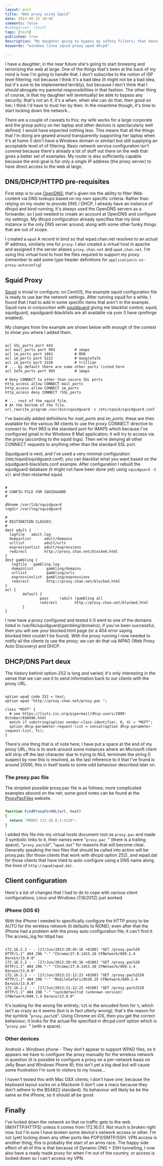 ```yaml
---
layout: post
title: "Web proxy using Squid"
date: 2013-06-25 10:00
comments: false
#categories: [tech]
tags: [tech]
published: true
description: "My daughter going to bypass my safety filters; that doesn't mean I shouldn't at least try."
keywords: "windows linux squid proxy wpad dhcpd"

---
```


I have a daughter; in the near future she's going to start browsing and terrorizing the web at large. One of the things that's been at the back of my mind is how I'm going to handle that. I don't subscribe to the notion of ISP level filtering; not because I think it's a bad idea (it might not be a bad idea, but it's sure to be implemented terribly), but because I don't think that I should abrogate my parental responsibilities in that fashion. The other thing of course, is that my daughter will (eventually) be able to bypass any security; that's not an if, it's a when; when she can do that, then good on her; I think I'd have to trust her by then. In the meantime though, it's time to start locking down the network...

<!-- more -->

There are a couple of caveats to this; my wife works for a large corporate and the group policy on her laptop and other devices is spectacularly well defined; I would have expected nothing less. This means that all the things that I'm doing are geared around transparently supporting her laptop when it's at home (I don't have a Windows domain or similar) but still supplying an acceptable level of of filtering. Basic network service configuration isn't covered because there's already a lot of stuff out there on the web that gives a better set of examples. My router is also sufficiently capable because the end-goal is for only a single IP address (the proxy server) to have direct access to the web at large.

## DNS/DHCP/HTTPD pre-requisites ##

First step is to use [OpenDNS][]; that's given me the ability to filter Web content via DNS lookups based on my own specific criteria. Rather than relying on my router to provide DNS / DHCP, I already have an instance of dhcpd and bind running; it's always used the OpenDNS servers as a forwarder, so I just needed to create an account at OpenDNS and configure my settings. My dhcpd configuration already specifies that my bind instance is the only DNS server around; along with some other funky things that are out of scope.

I created a ``wpad`` A record in bind so that wpad.chan.net resolves to an actual IP address, similarly one for ``proxy``. I also created a virtual host in apache and assigned it the server aliases ``proxy.chan.net`` and ``wpad.chan.net``. I'm using this virtual host to host the files required to support my proxy (remember to add some type header definitions for ``application/x-ns-proxy-autoconfig``)

## Squid Proxy ##

[Squid][] is trivial to configure; on CentOS, the example squid configuration file is ready to use bar the network settings. After running squid for a while, I found that I had to add in some specific items that aren't in the example. Squid runs in conjunction with [squidguard][] giving me blacklist control; squid, squidguard, squidguard-blacklists are all available via yum (I have rpmforge enabled).

My changes from the example are shown below with enough of the context to show you where I added them.

```text

acl SSL_ports port 443
acl mail_ports port 993         # imaps
acl im_ports port 1863          # MSN
acl im_ports port 5222          # GoogleTalk
acl im_ports port 3158          # trillian
# ... by default there are some other ports listed here
acl Safe_ports port 993         # imaps

# Deny CONNECT to other than secure SSL ports
http_access allow CONNECT mail_ports
http_access allow CONNECT im_ports
http_access deny CONNECT !SSL_ports

# ... rest of the squid file.
# At the bottom of the file.
url_rewrite_program /usr/bin/squidguard -c /etc/squid/squidguard.conf
```

I've basically added definitions for _mail_ports_ and _im_ports_; these are then available for the various IM clients to use the proxy CONNECT directive to connect to. Port 993 is the standard port for IMAPS which because I've configured gmail in the Windows 8 Mail application; it will try to access via the proxy (according to the squid logs). Then we're denying all other CONNECT requests to anything other than the standard SSL port.

Squidguard is next, and I've used a very minimal configuration (/etc/squid/squidguard.conf); you can blacklist what you want based on the squidguard-blacklists.conf example. After configuration I rebuilt the squidguard database (it might not have been done yet) using ``squidguard -C all`` and then restarted squid.

```text

#
# CONFIG FILE FOR SQUIDGUARD
#

dbhome /var/lib/squidguard
logdir /var/log/squidguard

#
# DESTINATION CLASSES:
#
dest adult {
  logfile   adult.log
  domainlist      adult/domains
  urllist         adult/urls
  expressionlist  adult/expressions
  redirect        http://proxy.chan.net/blocked.html
}
dest gambling {
   logfile   gambling.log
   domainlist      gambling/domains
   urllist         gambling/urls
   expressionlist  gambling/expressions
   redirect        http://proxy.chan.net/blocked.html
}
acl {
        default {
                pass     !adult !gambling all
                redirect        http://proxy.chan.net/blocked.html
        }
}
```


I now have a proxy configured and tested it (I went to one of the domains listed in /var/lib/squidguard/gambling/domains); if you've been successful, then you will see your blocked.html page (or a 404 error saying blocked.html couldn't be found). With the proxy running I now needed to notify all the clients to use the proxy; we can do that via WPAD (Web Proxy Auto Discovery) and DHCP.

## DHCP/DNS Part deux ##

The history behind option-252 is long and varied; it's only interesting in the sense that we can use it to send information back to our clients with the proxy URL.

```text

option wpad code 252 = text;
option wpad "http://proxy.chan.net/proxy.pac ";

class "MSFT" {
  # see https://lists.isc.org/pipermail/dhcp-users/2009-October/010496.html
  match if substring(option vendor-class-identifier, 0, 4) = "MSFT";
  option dhcp-parameter-request-list = concat(option dhcp-parameter-request-list, fc);
}

```

There's one thing that is of note here; I have put a space at the end of my proxy URL; this is to work-around some instances where an Microsoft client will strip off the last character due to trying to NUL terminate the string (I suspect by now this is resolved, as the last reference to it that I've found is around 2009); this in itself leads to some odd behaviour described later on.

### The proxy.pac file ###

The simplest possible proxy.pac file is as follows; more complicated examples abound on the net; some good notes can be found at the [ProxyPacFiles][] website.

```javascript

function FindProxyForURL(url, host)
{
  return "PROXY 172.16.0.1:3128";
}

```

I added this file into my virtual hosts document root as ``proxy.pac`` and made 3 symbolic links to it, their names were "``proxy.pac ``" (there is a trailing space), "``proxy.pac%20``", "``wpad.dat``" for reasons that will become clear. Generally speaking the two files that should be called into action will be proxy.pac (for those clients that work with dhcpd option 252), and wpad.dat for those clients that have tried to auto-configure using a DNS name along the lines of ``http://wpad/wpad.dat``.

## Client configuration ##

Here's a list of changes that I had to do to cope with various client configurations; Linux and Windows (7/8/2012) just worked.

### iPhone (iOS 6) ###

With the iPhone I needed to specifically configure the HTTP proxy to be AUTO for the wireless network (it defaults to NONE); even after that the iPhone had a problem with the proxy auto configuration file; it can't find it. The access_log for httpd has

```text

172.16.2.2 - - [17/Jun/2013:20:45:16 +0100] "GET /proxy.pac%20 HTTP/1.1" 404 296 "-" "Chrome/27.0.1453.10 CFNetwork/609.1.4 Darwin/13.0.0"
172.16.2.2 - - [17/Jun/2013:20:45:16 +0100] "GET /proxy.pac%20 HTTP/1.1" 404 296 "-" "Chrome/27.0.1453.10 CFNetwork/609.1.4 Darwin/13.0.0"
172.16.2.2 - - [17/Jun/2013:21:12:23 +0100] "GET /proxy.pac%2520 HTTP/1.1" 404 298 "-" "MobileSafari/8536.25 CFNetwork/609.1.4 Darwin/13.0.0"
172.16.2.2 - - [17/Jun/2013:21:12:25 +0100] "GET /proxy.pac%2520 HTTP/1.1" 404 298 "-" "syncdefaultsd (unknown version) CFNetwork/609.1.4 Darwin/13.0.0"

```

It's looking for the wrong file entirely; ``%25`` is the encoded form for ``%``; which isn't as crazy as it seems (but is in fact utterly wrong); that's the reason for the symlink "``proxy.pac%20``". Using Chrome on iOS, then you get the correct behaviour; it looks for the actual file specified in dhcpd.conf option which is "``proxy.pac ``" (with a space).

### Other devices ###

Android + Windows phone - They don't appear to support WPAD files, so it appears we have to configure the proxy manually for the wireless network in question (it is possible to configure a proxy on a per-network basis on Jelly Bean and Windows Phone 8); this isn't yet a big deal but will cause some frustration I'm sure to visitors to my house...

I haven't tested this with Mac OSX clients; I don't have one; because the keyboard layout sucks on a Macbook (I don't use a macs because they don't adhere to the BS4822 standard). Its behaviour will likely be be the same as the iPhone, so it should all be good.

## Finally ##

I've locked down the network so that no traffic gets to the web (IM/HTTP/HTTPS) unless it comes from 172.16.0.1. Not much is broken right now, but I'm sure I have broken some device's network access or other. I'm not (yet) locking down any other ports like POP3/SMTP/SSH. VPN access is another thing; this is probably the start of an arms race. The happy side effect of all of this is that because of Dynamic DNS + SSH tunnelling, I now also have a ready made proxy for when I'm out of the country, or access is locked down so I can't access my VPN.

[OpenDNS]: http://www.opendns.org/
[Squid]: http://www.squid-cache.org/
[squidguard]: http://www.squidguard.org/
[ProxyPacFiles]: http://www.proxypacfiles.com/proxypac/